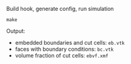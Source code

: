 Build hook, generate config, run simulation

    make

Output:

* embedded boundaries and cut cells: `eb.vtk`
* faces with boundary conditions: `bc.vtk`
* volume fraction of cut cells: `ebvf.xmf`

